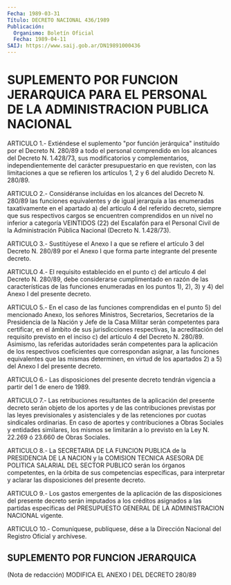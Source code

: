 ```yaml
---
Fecha: 1989-03-31
Título: DECRETO NACIONAL 436/1989
Publicación:
  Organismo: Boletín Oficial
  Fecha: 1989-04-11
SAIJ: https://www.saij.gob.ar/DN19891000436
---
```

# SUPLEMENTO POR FUNCION JERARQUICA PARA EL PERSONAL DE LA ADMINISTRACION PUBLICA NACIONAL

<a id="1"></a>
ARTICULO 1.- Extiéndese el suplemento "por función jerárquica" instituído  por el Decreto N. 280/89 a todo el personal comprendido en los alcances  del  Decreto  N.  1.428/73,  sus  modificatorios y complementarios, independientemente del carácter presupuestario  en que  revisten, con las limitaciones a que se refieren los artículos 1, 2 y 6 del aludido Decreto N. 280/89.

<a id="2"></a>
ARTICULO 2.- Considéranse incluídas en los alcances del Decreto N. 280/89  las  funciones  equivalentes  y de igual jerarquía a las enumeradas  taxativamente  en el apartado a)  del  artículo  4  del referido decreto, siempre que  sus respectivos cargos se encuentren comprendidos en un nivel no inferior  a  categoría  VEINTIDOS  (22) del  Escalafón  para el Personal Civil de la Administración Pública Nacional (Decreto N. 1.428/73).

<a id="3"></a>
ARTICULO  3.-  Sustitúyese  el  Anexo  I  a  que se refiere el artículo  3  del Decreto N. 280/89 por el Anexo I que  forma  parte integrante del presente decreto.

<a id="4"></a>
ARTICULO  4.-  El  requisito  establecido  en  el punto c) del artículo  4  del Decreto N. 280/89, debe considerarse cumplimentado en razón de las  características de las funciones enumeradas en los puntos  1),  2),  3)  y  4)  del  Anexo  I  del  presente  decreto.

<a id="5"></a>
ARTICULO  5.-  En  el caso de las funciones comprendidas en el punto 5) del mencionado Anexo,  los señores Ministros, Secretarios, Secretarios de la Presidencia de  la  Nación  y  Jefe  de  la  Casa Militar  serán  competentes  para  certificar,  en el ámbito de sus jurisdicciones respectivas, la acreditación del requisito  previsto en  el  inciso  c)  del artículo 4 del Decreto N. 280/89. Asimismo, las referidas autoridades  serán  competentes para la aplicación de los  respectivos  coeficientes  que  correspondan  asignar,  a  las funciones equivalentes que las mismas  determinen, en virtud de los apartados 2) a 5) del Anexo I del presente decreto.

<a id="6"></a>
ARTICULO  6.-  Las  disposiciones del presente decreto tendrán vigencia a partir del 1 de enero de 1989.

<a id="7"></a>
ARTICULO 7.- Las retribuciones resultantes de la aplicación del presente decreto serán objeto de los aportes y de las contribuciones previstas por las leyes previsionales y asistenciales    y    de  las  retenciones  por  cuotas  sindicales ordinarias. En caso de  aportes y contribuciones a Obras Sociales y entidades similares, los  mismos  se  limitarán a lo previsto en la Ley N. 22.269 ó 23.660 de Obras Sociales.

<a id="8"></a>
ARTICULO  8.-  La  SECRETARIA  DE  LA  FUNCION  PUBLICA  de la PRESIDENCIA  DE LA NACION y la COMISION TECNICA ASESORA DE POLITICA SALARIAL DEL SECTOR  PUBLICO  serán  los órganos competentes, en la órbita de sus competencias específicas,  para interpretar y aclarar las disposiciones del presente decreto.

<a id="9"></a>
ARTICULO  9.-  Los  gastos  emergentes de la aplicación de las disposiciones del presente decreto  serán  imputados a los créditos asignados a las partidas específicas del PRESUPUESTO  GENERAL DE LA ADMINISTRACION NACIONAL vigente.

<a id="10"></a>
ARTICULO  10.-  Comuníquese,  publíquese,  dése a la Dirección Nacional del Registro Oficial y archívese.

## SUPLEMENTO POR FUNCION JERARQUICA

<a id="1"></a>
(Nota  de  redacción)  MODIFICA  EL ANEXO I DEL DECRETO 280/89